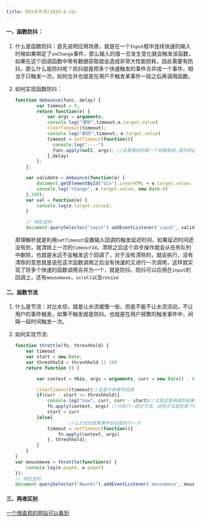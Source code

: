 ```yaml
---
title: 防抖与节流(2019-4-24)
---
```


#### 一、函数防抖：
1. 什么是函数防抖：首先说明应用场景，就是在一个`Input`框中连续快速的输入时候如果绑定了`onChange`事件，那么输入的值一旦发生变化就会触发该函数，如果在这个回调函数中带有数据获取就会造成非常大性能损耗，因此需要有防抖，那么什么是防抖呢？防抖就是把多个快速触发的事件合并成一个事件，相当于只触发一次。如何合并也就是在用户不触发某事件一段之后再调用函数。
2. 如何实现函数防抖：

    ```js
    function debounce(func, delay) {
		    var timeout = 0;
		    return function(e) {
		    	var args = arguments;
		        console.log("清除",timeout,e.target.value)
		        clearTimeout(timeout);
		        console.log("新的",timeout, e.target.value)
		        timeout = setTimeout(function(){
		          console.log("----")
		          func.apply(null, args); //这里接收的是一个参数数组,是外层函数的参数列表不是setTimeout
		        },delay)
		    };
		};

		var validate = debounce(function(e) {
			document.getElementById("div").innerHTML = e.target.value;
		    console.log("change", e.target.value, new Date-0)
		},380);
		var val = function(e) {
			console.log(e.target.value);
		}

		// 绑定监听
		document.querySelector("input").addEventListener('input', validate);
    ```
    原理解析就是利用`setTimeout`设置输入回调的触发延迟时间，如果延迟时间还没有到，就清除上一次的`timeoutId`，清除之后这个异步操作就会从任务队列中删除，也就是永远不会触发这个回调了，对于没有清除的，就会执行，没有清除的意思就是说在这次函数调用之后没有快速的又进行一次调用，这样就实现了将多个快速的函数调用合并为一个，就是防抖。防抖可以应用在`input`的回调上，还有`mousemove`，`scroll`以及`resize`
    
#### 二、函数节流
1. 什么是节流：对比水坝，就是让水流缓慢一些，但是不能不让水流流动，不让用户的事件触发，如果不触发就是防抖。也就是在用户频繁的触发事件中，间隔一段时间触发一次。
2. 如何实现节流:

    ```js
    function throttle(fn, threshhold) {
		var timeout
		var start = new Date;
		var threshhold = threshhold || 160
		return function () {

			var context = this, args = arguments, curr = new Date() - 0

			clearTimeout(timeout)//总是干掉事件回调
			if(curr - start >= threshhold){ 
				console.log("now", curr, curr - start)//注意这里相减的结果，都差不多是160左右
				fn.apply(context, args) //只执行一部分方法，这些方法是在某个时间段内执行一次
				start = curr
			}else{
						//让方法在脱离事件后也能执行一次
	 			timeout = setTimeout(function(){
	    			fn.apply(context, args) 
	 			}, threshhold);
			}	
		}
	}
	var mousemove = throttle(function(e) {
		console.log(e.pageX, e.pageY)
	});
	// 绑定监听
	document.querySelector("#panel").addEventListener('mousemove', mousemove);
    ```

#### 三、两者区别
[一个很直观的网站可以看到](http://demo.nimius.net/debounce_throttle/)